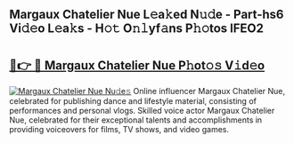 ## Margaux Chatelier Nue L𝚎a𝚔ed N𝚞𝚍e - Part-hs6 Vi𝚍𝚎o L𝚎a𝚔s - H𝚘𝚝 O𝚗𝚕yf𝚊ns P𝚑𝚘tos lFEO2

# <h2><a href="http://kf5vwuw.oniu.top/?m=Margaux+Chatelier+Nue">🔗👉 🔴 Margaux Chatelier Nue P𝚑ot𝚘𝚜 V𝚒d𝚎o</a></h2>

[![Margaux Chatelier Nue Nu𝚍e𝚜](https://i.imgur.com/0qMVB7G.gif)](http://kf5vwuw.oniu.top/?m=Margaux+Chatelier+Nue)
Online influencer Margaux Chatelier Nue, celebrated for publishing dance and lifestyle material, consisting of performances and personal vlogs. Skilled voice actor Margaux Chatelier Nue, celebrated for their exceptional talents and accomplishments in providing voiceovers for films, TV shows, and video games.  
